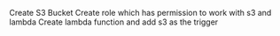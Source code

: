 Create S3 Bucket
Create role which has permission to work with s3 and lambda
Create lambda function and add s3 as the trigger
